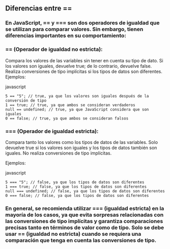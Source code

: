 ## Diferencias entre == 

### En JavaScript, == y === son dos operadores de igualdad que se utilizan para comparar valores. Sin embargo, tienen diferencias importantes en su comportamiento:

### == (Operador de igualdad no estricta):
Compara los valores de las variables sin tener en cuenta su tipo de dato.
Si los valores son iguales, devuelve true; de lo contrario, devuelve false.
Realiza conversiones de tipo implícitas si los tipos de datos son diferentes.
Ejemplos:

javascript

    5 == "5"; // true, ya que los valores son iguales después de la conversión de tipo
    1 == true; // true, ya que ambos se consideran verdaderos
    null == undefined; // true, ya que JavaScript considera que son iguales
    0 == false; // true, ya que ambos se consideran falsos


### === (Operador de igualdad estricta):
Compara tanto los valores como los tipos de datos de las variables.
Solo devuelve true si los valores son iguales y los tipos de datos también son iguales.
No realiza conversiones de tipo implícitas.

Ejemplos:

javascript

    5 === "5"; // false, ya que los tipos de datos son diferentes
    1 === true; // false, ya que los tipos de datos son diferentes
    null === undefined; // false, ya que los tipos de datos son diferentes
    0 === false; // false, ya que los tipos de datos son diferentes

### En general, se recomienda utilizar === (igualdad estricta) en la mayoría de los casos, ya que evita sorpresas relacionadas con las conversiones de tipo implícitas y garantiza comparaciones precisas tanto en términos de valor como de tipo. Solo se debe usar == (igualdad no estricta) cuando se requiera una comparación que tenga en cuenta las conversiones de tipo.
